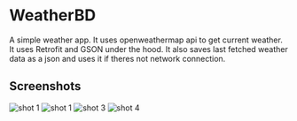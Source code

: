 # WeatherBD
A simple weather app. It uses openweathermap api to get current weather. It uses Retrofit and GSON under the hood. It also saves last fetched weather data as a json and uses it if theres not network connection.
## Screenshots
![shot 1](https://i.postimg.cc/kX4NSDwj/Screenshot-1581525852.png) ![shot 1](https://i.postimg.cc/9FndYVnc/Screenshot-1581525855.png)
![shot 3](https://i.postimg.cc/Z5vrfgGp/Screenshot-1581525859.png) ![shot 4](https://i.postimg.cc/VNyX2gwT/Screenshot-1581525861.png)
